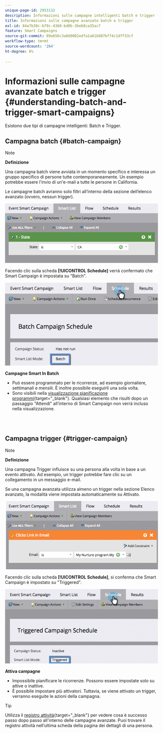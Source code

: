 ```yaml
---
unique-page-id: 2953132
description: Informazioni sulle campagne intelligenti batch e trigger - Documentazione di Marketo - Documentazione del prodotto
title: Informazioni sulle campagne avanzate batch e trigger
exl-id: 84a7b38c-b79c-4360-bd0b-3beb8ca35ac7
feature: Smart Campaigns
source-git-commit: 09a656c3a0d0002edfa1a61b987bff4c1dff33cf
workflow-type: tm+mt
source-wordcount: '264'
ht-degree: 6%

---
```


# Informazioni sulle campagne avanzate batch e trigger {#understanding-batch-and-trigger-smart-campaigns}

Esistono due tipi di campagne intelligenti: Batch e Trigger.

## Campagna batch {#batch-campaign}

>[!NOTE]
>
>**Definizione**
>
>Una campagna batch viene avviata in un momento specifico e interessa un gruppo specifico di persone tutte contemporaneamente. Un esempio potrebbe essere l&#39;invio di un&#39;e-mail a tutte le persone in California.

Le campagne batch avranno solo filtri all’interno della sezione dell’elenco avanzato (ovvero, nessun trigger).

![](assets/understanding-batch-and-trigger-smart-campaigns-1.png)

Facendo clic sulla scheda **[!UICONTROL Schedule]** verrà confermato che Smart Campaign è impostata su &quot;Batch&quot;.

![](assets/understanding-batch-and-trigger-smart-campaigns-2.png)

**Campagne Smart In Batch**

* Può essere programmato per le ricorrenze, ad esempio giornaliere, settimanali e mensili. È inoltre possibile eseguirli una sola volta.
* Sono visibili nella [visualizzazione pianificazione programmi](/help/marketo/product-docs/core-marketo-concepts/programs/program-schedule-view/navigating-the-program-schedule-view.md){target="_blank"}. Qualsiasi elemento che risulti dopo un passaggio &quot;Attendi&quot; all’interno di Smart Campaign non verrà incluso nella visualizzazione.

<br> 

## Campagna trigger {#trigger-campaign}

>[!NOTE]
>
>**Definizione**
>
>Una campagna Trigger influisce su una persona alla volta in base a un evento attivato. Ad esempio, un trigger potrebbe fare clic su un collegamento in un messaggio e-mail.

Se una campagna avanzata utilizza almeno un trigger nella sezione Elenco avanzato, la modalità viene impostata automaticamente su Attivato.

![](assets/understanding-batch-and-trigger-smart-campaigns-3.png)

Facendo clic sulla scheda **[!UICONTROL Schedule]**, si conferma che Smart Campaign è impostato su &quot;Triggered&quot;.

![](assets/understanding-batch-and-trigger-smart-campaigns-4.png)

**Attiva campagne**

* Impossibile pianificare le ricorrenze. Possono essere impostate solo su attive o inattive.
* È possibile impostare più attivatori. Tuttavia, se viene attivato un trigger, verranno eseguite le azioni della campagna.

>[!TIP]
>
>Utilizza il [registro attività](/help/marketo/product-docs/core-marketo-concepts/smart-lists-and-static-lists/managing-people-in-smart-lists/locate-the-activity-log-for-a-person.md){target="_blank"} per vedere cosa è successo passo dopo passo all&#39;interno delle campagne avanzate. Puoi trovare il registro attività nell’ultima scheda della pagina dei dettagli di una persona.
